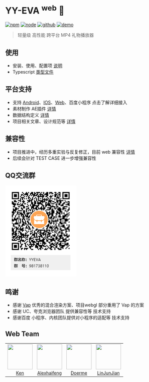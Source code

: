 # YY-EVA <sup>web</sup> 🎁
<a href="https://www.npmjs.com/package/yyeva"><img src="https://img.shields.io/npm/v/yyeva.svg" alt="npm"></a>
<a href="https://github.com/yylive/YYEVA-Web"><img src="https://img.shields.io/node/v/yyeva.svg" alt="node"></a>
<a href="https://github.com/yylive/YYEVA-Web"><img src="https://img.shields.io/badge/github-YYEVA-blue" alt="github"></a>
<a href="https://yyeva.netlify.app/"><img src="https://img.shields.io/badge/demo-YYEVA-black" alt="demo"></a>

> 轻量级 高性能 跨平台 MP4 礼物播放器

## 使用
+ 安装、使用、配置项 [说明](packages/yyeva//README.md)
+ Typescript [类型文件](packages/yyeva/src//type//mix.ts)

## 平台支持
+ 支持 [Android](https://github.com/yylive/YYEVA-Android)、[IOS](https://github.com/yylive/YYEVA-iOS)、[Web](https://github.com/yylive/YYEVA-Web)、百度小程序  点击了解详细接入
+ 素材制作 AE插件 [详情](https://github.com/yylive/YYEVA-AE-Plugin)
+ 数据结构定义 [详情](https://github.com/yylive/YYEVA-format)
+ 项目相关文章、设计规范等 [详情](https://github.com/yylive/YYEVA-docs)

## 兼容性
+ 项目推进中，经历多重实验与反复修正，目前 web 兼容性 [详情](docs/device.md)
+ 后续会针对 TEST CASE 进一步增强兼容性

## QQ交流群
![qqgroup](docs/assets/qqgroup.png)

## 鸣谢 
+ 感谢 [Vap](https://github.com/Tencent/vap) 优秀的混合渲染方案、项目webgl 部分重用了 Vap 的方案
+ 感谢 UC、夸克浏览器团队 提供兼容性等 技术支持 
+ 感谢百度 小程序、内核团队提供对小程序的适配等 技术支持

## Web Team
<table>
  <tbody>
    <tr>
      <td align="center" valign="top">
        <img  width="80" height="80" src="https://github.com/ckken.png?s=80">
        <br>
        <a href="https://github.com/ckken">Ken</a>
      </td>
      <td align="center" valign="top">
        <img  width="80" height="80" src="https://github.com/alexhaifeng.png?s=80">
        <br>
        <a href="https://github.com/alexhaifeng">Alexhaifeng</a>
      </td>
      <td align="center" valign="top">
        <img  width="80" height="80" src="https://github.com/doerme.png?s=80">
        <br>
        <a href="https://github.com/doerme">Doerme</a>
      </td>
      <td align="center" valign="top">
        <img  width="80" height="80" src="https://github.com/linjunjain.png?s=80">
        <br>
        <a href="https://github.com/linjunjain">LinJunJian</a>
      </td>
     </tr>
  </tbody>
</table>

